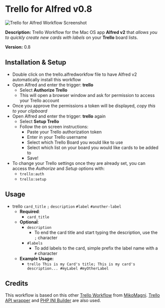 Trello for Alfred v0.8
=============================

![Trello for Alfred Workflow Screenshot](http://files.dtb.me/trello-alfred/screenshots.png)

**Description:** Trello Workflow for the Mac OS app **Alfred v2** that *allows you to quickly create new cards with labels* on your **Trello** board lists.

**Version:** 0.8

Installation & Setup
-------------------------------

-	Double click on the trello.alfredworkfow file to have Alfred v2 automatically install this workflow
-	Open Alfred and enter the trigger: **trello**
	-	Select **Authorize Trello**
	-	This will open a browser window and ask for permission to access your Trello account
-	Once you approve the permissions a token will be displayed, *copy this to your clipboard*
-	Open Alfred and enter the trigger: **trello** again
	-	Select **Setup Trello**
	-	Follow the on screen instructions:
		-	Paste your Trello authorization token
		-	Enter in your Trello username
		-	Select which Trello Board you would like to use
		-	Select which list on your board you would like cards to be added to
		-	Save!
-	To change your Trello settings once they are already set, you can access the *Authorize* and *Setup* options with:
	-	`trello:auth`
	-	`trello:setup`

Usage
-------------------------------

-	trello `card_title` `;` `description` `#label` `#another-label`
	-	**Required**:
		-	`card_title`
	-	**Optional**:
		-	`description`
			-	To end the card title and start typing the description, use the `;` character
		-	`#labels`
			-	To add labels to the card, simple prefix the label name with a `#` character
	-	**Example Usage:**
		-	`trello This is my Card's title; This is my card's description... #myLabel #myOtherLabel`

Credits
-------------------------------

This workflow is based on this other [Trello Workflow](https://github.com/MikoMagni/Alfred-for-Trello) from [MikoMagni](https://github.com/MikoMagni/). [Trello API wrapper](https://github.com/ashwinks/Trello-API-PHP-Wrapper) and [PHP INI Builder](https://github.com/donatj/PhpIniBuilder) are also used.